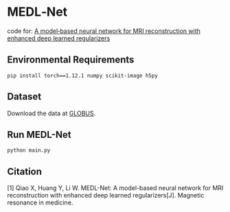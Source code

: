 # MEDL‐Net
code for: [A model‐based neural network for MRI reconstruction with enhanced deep learned regularizers](https://onlinelibrary.wiley.com/doi/10.1002/mrm.29575)

## Environmental Requirements
```
pip install torch==1.12.1 numpy scikit-image h5py 
```

## Dataset
Download the data at [GLOBUS](https://app.globus.org/file-manager?origin_id=15c7de28-a76b-11e9-821c-02b7a92d8e58&origin_path=%2F).

## Run MEDL-Net

```
python main.py
```

## Citation

[1] Qiao X, Huang Y, Li W. MEDL-Net: A model-based neural network for MRI reconstruction with enhanced deep learned regularizers[J]. Magnetic resonance in medicine.